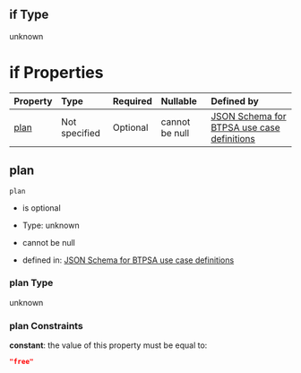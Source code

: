 ## if Type

unknown

# if Properties

| Property      | Type          | Required | Nullable       | Defined by                                                                                                                                                                                                                                  |
| :------------ | :------------ | :------- | :------------- | :------------------------------------------------------------------------------------------------------------------------------------------------------------------------------------------------------------------------------------------ |
| [plan](#plan) | Not specified | Optional | cannot be null | [JSON Schema for BTPSA use case definitions](btpsa-usecase-properties-services-items-allof-1-then-allof-98-then-allof-0-if-properties-plan.md "undefined#/properties/services/items/allOf/1/then/allOf/98/then/allOf/0/if/properties/plan") |

## plan



`plan`

*   is optional

*   Type: unknown

*   cannot be null

*   defined in: [JSON Schema for BTPSA use case definitions](btpsa-usecase-properties-services-items-allof-1-then-allof-98-then-allof-0-if-properties-plan.md "undefined#/properties/services/items/allOf/1/then/allOf/98/then/allOf/0/if/properties/plan")

### plan Type

unknown

### plan Constraints

**constant**: the value of this property must be equal to:

```json
"free"
```
